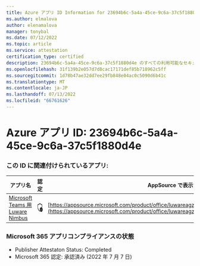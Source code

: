 ```yaml
---
title: Azure アプリ ID Information for 23694b6c-5a4a-45ce-9c6a-37c5f1880d4e
ms.author: elmalova
author: elenamalova
manager: tonybal
ms.date: 07/12/2022
ms.topic: article
ms.service: attestation
certification_type: certified
description: 23694b6c-5a4a-45ce-9c6a-37c5f1880d4e のすべての利用可能なセキュリティとコンプライアンス情報。
ms.openlocfilehash: 31f139b2e057d7d8cac17171def85b718962c5ff
ms.sourcegitcommit: 1d78b47ae32dd7ee29fb848e04ac0c5090d6b41c
ms.translationtype: MT
ms.contentlocale: ja-JP
ms.lasthandoff: 07/13/2022
ms.locfileid: "66761626"
---
```

# <a name="azure-app-id-23694b6c-5a4a-45ce-9c6a-37c5f1880d4e"></a>Azure アプリ ID: 23694b6c-5a4a-45ce-9c6a-37c5f1880d4e


### <a name="apps-associated-with-this-id"></a>この ID に関連付けられているアプリ:
| **アプリ名** | **認定** | **AppSource で表示する** |
|--------------|---------------|-----------------------|
| [Microsoft Teams 用 Luware Nimbus](../forward/luwareagzurich.advanced_routing_azure_marketplace.md) | <img alt="Certified application badge" src="../media/certified-badge.png" height="25" width="25" /> | [https://appsource.microsoft.com/product/office/luwareagzurich.advanced_routing_azure_marketplace](https://appsource.microsoft.com/product/office/luwareagzurich.advanced_routing_azure_marketplace) |

### <a name="microsoft-365-app-compliance-status"></a>Microsoft 365 アプリコンプライアンスの状態
- Publisher Attestaton Status: Completed
- Microsoft 365 認定: 承認済み (2022 年 7 月 7 日)

